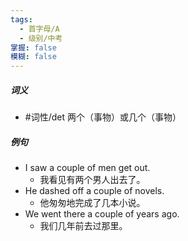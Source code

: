 ```yaml
---
tags:
  - 首字母/A
  - 级别/中考
掌握: false
模糊: false
---
```

##### 词义
- #词性/det  两个（事物）或几个（事物）
##### 例句
- I saw a couple of men get out.
	- 我看见有两个男人出去了。
- He dashed off a couple of novels.
	- 他匆匆地完成了几本小说。
- We went there a couple of years ago.
	- 我们几年前去过那里。
